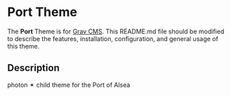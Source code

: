 # Port Theme

The **Port** Theme is for [Grav CMS](http://github.com/getgrav/grav).  This README.md file should be modified to describe the features, installation, configuration, and general usage of this theme.

## Description

photon ✴ child theme for the Port of Alsea
